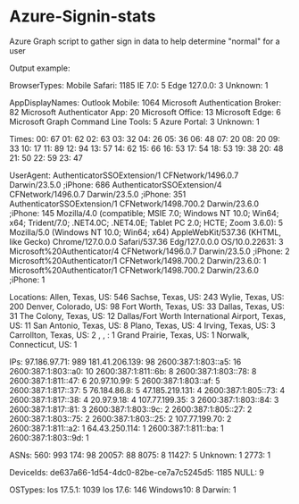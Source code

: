 # Azure-Signin-stats
Azure Graph script to gather sign in data to help determine "normal" for a user

 
Output example:

BrowserTypes:
  Mobile Safari: 1185
  IE 7.0: 5
  Edge 127.0.0: 3
  Unknown: 1

AppDisplayNames:
  Outlook Mobile: 1064
  Microsoft Authentication Broker: 82
  Microsoft Authenticator App: 20
  Microsoft Office: 13
  Microsoft Edge: 6
  Microsoft Graph Command Line Tools: 5
  Azure Portal: 3
  Unknown: 1

Times:
  00: 67
  01: 62
  02: 63
  03: 32
  04: 26
  05: 36
  06: 48
  07: 20
  08: 20
  09: 33
  10: 17
  11: 89
  12: 94
  13: 57
  14: 62
  15: 66
  16: 53
  17: 54
  18: 53
  19: 38
  20: 48
  21: 50
  22: 59
  23: 47

UserAgent:
  AuthenticatorSSOExtension/1 CFNetwork/1496.0.7 Darwin/23.5.0 ;iPhone: 686
  AuthenticatorSSOExtension/4 CFNetwork/1496.0.7 Darwin/23.5.0 ;iPhone: 351
  AuthenticatorSSOExtension/1 CFNetwork/1498.700.2 Darwin/23.6.0 ;iPhone: 145
  Mozilla/4.0 (compatible; MSIE 7.0; Windows NT 10.0; Win64; x64; Trident/7.0; .NET4.0C; .NET4.0E; Tablet PC 2.0; HCTE; Zoom 3.6.0): 5
  Mozilla/5.0 (Windows NT 10.0; Win64; x64) AppleWebKit/537.36 (KHTML, like Gecko) Chrome/127.0.0.0 Safari/537.36 Edg/127.0.0.0 OS/10.0.22631: 3
  Microsoft%20Authenticator/4 CFNetwork/1496.0.7 Darwin/23.5.0 ;iPhone: 2
  Microsoft%20Authenticator/1 CFNetwork/1498.700.2 Darwin/23.6.0: 1
  Microsoft%20Authenticator/1 CFNetwork/1498.700.2 Darwin/23.6.0 ;iPhone: 1

Locations:
  Allen, Texas, US: 546
  Sachse, Texas, US: 243
  Wylie, Texas, US: 200
  Denver, Colorado, US: 98
  Fort Worth, Texas, US: 33
  Dallas, Texas, US: 31
  The Colony, Texas, US: 12
  Dallas/Fort Worth International Airport, Texas, US: 11
  San Antonio, Texas, US: 8
  Plano, Texas, US: 4
  Irving, Texas, US: 3
  Carrollton, Texas, US: 2
  , , : 1
  Grand Prairie, Texas, US: 1
  Norwalk, Connecticut, US: 1

IPs:
  97.186.97.71: 989
  181.41.206.139: 98
  2600:387:1:803::a5: 16
  2600:387:1:803::a0: 10
  2600:387:1:811::6b: 8
  2600:387:1:803::78: 8
  2600:387:1:811::47: 6
  20.97.10.99: 5
  2600:387:1:803::af: 5
  2600:387:1:817::37: 5
  76.184.86.8: 5
  47.185.219.131: 4
  2600:387:1:805::73: 4
  2600:387:1:817::38: 4
  20.97.9.18: 4
  107.77.199.35: 3
  2600:387:1:803::84: 3
  2600:387:1:817::81: 3
  2600:387:1:803::9c: 2
  2600:387:1:805::27: 2
  2600:387:1:803::75: 2
  2600:387:1:803::25: 2
  107.77.199.70: 2
  2600:387:1:811::a2: 1
  64.43.250.114: 1
  2600:387:1:811::ba: 1
  2600:387:1:803::9d: 1

ASNs:
  560: 993
  174: 98
  20057: 88
  8075: 8
  11427: 5
  Unknown: 1
  2773: 1

DeviceIds:
  de637a66-1d54-4dc0-82be-ce7a7c5245d5: 1185
  NULL: 9

OSTypes:
  Ios 17.5.1: 1039
  Ios 17.6: 146
  Windows10: 8
  Darwin: 1
